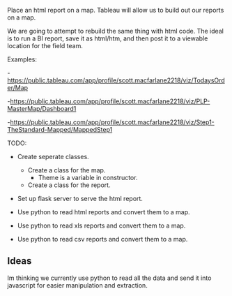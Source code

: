 Place an html report on a map. Tableau will allow us to build out our reports on a map. 

We are going to attempt to rebuild the same thing with html code. The ideal is to run a BI report, save it as html/htm, and then post it to a viewable location for the field team. 

Examples: 

-https://public.tableau.com/app/profile/scott.macfarlane2218/viz/TodaysOrder/Map 

-https://public.tableau.com/app/profile/scott.macfarlane2218/viz/PLP-MasterMap/Dashboard1

-https://public.tableau.com/app/profile/scott.macfarlane2218/viz/Step1-TheStandard-Mapped/MappedStep1

TODO:

- Create seperate classes.
    - Create a class for the map.
        - Theme is a variable in constructor.
    - Create a class for the report.

- Set up flask server to serve the html report.
- Use python to read html reports and convert them to a map.
- Use python to read xls reports and convert them to a map.
- Use python to read csv reports and convert them to a map.

## Ideas

Im thinking we currently use python to read all the data and send it into javascript for easier manipulation and extraction.

